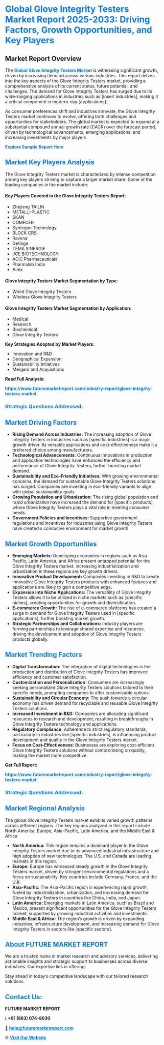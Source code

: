<h1 style="color: #007BFF;">Global Glove Integrity Testers Market Report 2025-2033: Driving Factors, Growth Opportunities, and Key Players</h1>

<section id="overview">
<h2>Market Report Overview</h2>
<p>The <a href="https://www.futuremarketreport.com/industry-report/glove-integrity-testers-market" style="color: #007BFF; text-decoration: none;"><strong>Global Glove Integrity Testers Market</strong></a> is witnessing significant growth, driven by increasing demand across various industries. This report delves into the key aspects of the Glove Integrity Testers market, providing a comprehensive analysis of its current status, future potential, and challenges. The demand for Glove Integrity Testers has surged due to its wide-ranging applications in industries such as [insert industries], making it a critical component in modern-day [applications].</p>
<p>As consumer preferences shift and industries innovate, the Glove Integrity Testers market continues to evolve, offering both challenges and opportunities for stakeholders. The global market is expected to expand at a substantial compound annual growth rate (CAGR) over the forecast period, driven by technological advancements, emerging applications, and increasing investments by major players.</p>
</section>

<section id="overview">
<p><a href="https://www.futuremarketreport.com/request-sample/reportId=113236" style="color: #007BFF; text-decoration: none;"><strong>Explore Sample Report Here</strong></a></p>
</section>

<section id="key-players">
<h2 style="color: #007BFF;">Market Key Players Analysis</h2>
<p>The Glove Integrity Testers market is characterized by intense competition among key players striving to capture a larger market share. Some of the leading companies in the market include:</p>
<h4>Key Players Covered in the Glove Integrity Testers Report:</h4>
<ul><li>Zhejiang TAILIN</li><li>METALL+PLASTIC</li><li>SKAN</li><li>COMECER</li><li>Syntegon Technology</li><li>BLOCK CRS</li><li>Ravona</li><li>Getinge</li><li>TEMA SINERGIE</li><li>JCE BIOTECHNOLOGY</li><li>ACIC Pharmaceuticals</li><li>Pharmalab India</li><li>Airex</li></ul>
<h4>Glove Integrity Testers Market Segmentation by Type:</h4>
<ul><li>Wired Glove Integrity Testers</li><li>Wireless Glove Integrity Testers</li></ul>

<h4>Glove Integrity Testers Market Segmentation by Application:</h4>
<ul><li>Medical</li><li>Research</li><li>Biochemical</li><li>Glove Integrity Testers</li></ul>
<p><strong>Key Strategies Adopted by Market Players:</strong></p>
<ul>
<li>Innovation and R&D</li>
<li>Geographical Expansion</li>
<li>Sustainability Initiatives</li>
<li>Mergers and Acquisitions</li>
</ul>
</section>

<section>
<p><strong>Read Full Analysis: </strong></p><a href="https://www.futuremarketreport.com/industry-report/glove-integrity-testers-market" style="color: #007BFF; text-decoration: none;"><strong>https://www.futuremarketreport.com/industry-report/glove-integrity-testers-market</strong></a>
<h3 style="color: #007BFF;">Strategic Questions Addressed:</h3>
</section>

<section id="driving-factors">
<h2 style="color: #007BFF;">Market Driving Factors</h2>
<ul>
<li><strong>Rising Demand Across Industries:</strong> The increasing adoption of Glove Integrity Testers in industries such as [specific industries] is a major growth driver. Its versatile applications and cost-effectiveness make it a preferred choice among manufacturers.</li>
<li><strong>Technological Advancements:</strong> Continuous innovations in production and application technologies have enhanced the efficiency and performance of Glove Integrity Testers, further boosting market demand.</li>
<li><strong>Sustainability and Eco-Friendly Initiatives:</strong> With growing environmental concerns, the demand for sustainable Glove Integrity Testers solutions has surged. Companies are investing in eco-friendly variants to align with global sustainability goals.</li>
<li><strong>Growing Population and Urbanization:</strong> The rising global population and rapid urbanization have increased the demand for [specific products], where Glove Integrity Testers plays a vital role in meeting consumer needs.</li>
<li><strong>Government Policies and Incentives:</strong> Supportive government regulations and incentives for industries using Glove Integrity Testers have created a conducive environment for market growth.</li>
</ul>
</section>

<section id="growth-opportunities">
<h2 style="color: #007BFF;">Market Growth Opportunities</h2>
<ul>
<li><strong>Emerging Markets:</strong> Developing economies in regions such as Asia-Pacific, Latin America, and Africa present untapped potential for the Glove Integrity Testers market. Increasing industrialization and urbanization in these regions are key growth drivers.</li>
<li><strong>Innovative Product Development:</strong> Companies investing in R&D to create innovative Glove Integrity Testers products with enhanced features and applications are likely to gain a competitive edge.</li>
<li><strong>Expansion into Niche Applications:</strong> The versatility of Glove Integrity Testers allows it to be utilized in niche markets such as [specific niches], creating opportunities for growth and diversification.</li>
<li><strong>E-commerce Growth:</strong> The rise of e-commerce platforms has created a surge in demand for Glove Integrity Testers used in [specific applications], further boosting market growth.</li>
<li><strong>Strategic Partnerships and Collaborations:</strong> Industry players are forming partnerships to leverage shared expertise and resources, driving the development and adoption of Glove Integrity Testers products globally.</li>
</ul>
</section>

<section id="trending-factors">
<h2 style="color: #007BFF;">Market Trending Factors</h2>
<ul>
<li><strong>Digital Transformation:</strong> The integration of digital technologies in the production and distribution of Glove Integrity Testers has improved efficiency and customer satisfaction.</li>
<li><strong>Customization and Personalization:</strong> Consumers are increasingly seeking personalized Glove Integrity Testers solutions tailored to their specific needs, prompting companies to offer customizable options.</li>
<li><strong>Sustainability and Circular Economy:</strong> The push towards a circular economy has driven demand for recyclable and reusable Glove Integrity Testers solutions.</li>
<li><strong>Increased Investment in R&D:</strong> Companies are allocating significant resources to research and development, resulting in breakthroughs in Glove Integrity Testers technology and applications.</li>
<li><strong>Regulatory Compliance:</strong> Adherence to strict regulatory standards, particularly in industries like [specific industries], is influencing product development and quality in the Glove Integrity Testers market.</li>
<li><strong>Focus on Cost-Effectiveness:</strong> Businesses are exploring cost-efficient Glove Integrity Testers solutions without compromising on quality, making the market more competitive.</li>
</ul>
</section>

<section>
<p><strong>Get Full Report: </strong></p><a href="https://www.futuremarketreport.com/industry-report/glove-integrity-testers-market" style="color: #007BFF; text-decoration: none;"><strong>https://www.futuremarketreport.com/industry-report/glove-integrity-testers-market</strong></a>
<h3 style="color: #007BFF;">Strategic Questions Addressed:</h3>
</section>


<section id="regional-analysis">
<h2 style="color: #007BFF;">Market Regional Analysis</h2>
<p>The global Glove Integrity Testers market exhibits varied growth patterns across different regions. The key regions analyzed in this report include North America, Europe, Asia-Pacific, Latin America, and the Middle East & Africa:</p>
<ul>
<li><strong>North America:</strong> This region remains a dominant player in the Glove Integrity Testers market due to its advanced industrial infrastructure and high adoption of new technologies. The U.S. and Canada are leading markets in this region.</li>
<li><strong>Europe:</strong> Europe has witnessed steady growth in the Glove Integrity Testers market, driven by stringent environmental regulations and a focus on sustainability. Key countries include Germany, France, and the U.K.</li>
<li><strong>Asia-Pacific:</strong> The Asia-Pacific region is experiencing rapid growth, fueled by industrialization, urbanization, and increasing demand for Glove Integrity Testers in countries like China, India, and Japan.</li>
<li><strong>Latin America:</strong> Emerging markets in Latin America, such as Brazil and Mexico, present significant opportunities for the Glove Integrity Testers market, supported by growing industrial activities and investments.</li>
<li><strong>Middle East & Africa:</strong> The region’s growth is driven by expanding industries, infrastructure development, and increasing demand for Glove Integrity Testers in sectors like [specific sectors].</li>
</ul>
</section>

<footer>
<h2 style="color: #007BFF;">About FUTURE MARKET REPORT</h2>
<p>We are a trusted name in market research and advisory services, delivering actionable insights and strategic support to businesses across diverse industries. Our expertise lies in offering:</p>

<p>Stay ahead in today’s competitive landscape with our tailored research solutions.</p>

<h2 style="color: #007BFF;">Contact Us:</h2>
<p><strong>FUTURE MARKET REPORT</strong></p>
<p>📞 <strong>+91 (883) 074-8030</strong></p>
<p>📧 <strong><a href="mailto:help@futuremarketreport.com" style="color: #007BFF;">help@futuremarketreport.com</a></strong></p>
<p>🌐 <strong><a href="https://www.futuremarketreport.com/" style="color: #007BFF;">Visit Our Website</a></strong></p>
</footer>